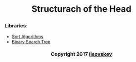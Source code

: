 # <p align="center">Structurach of the Head</p>
### Libraries:
 * [Sort Algorithms](include/sort)
 * [Binary Search Tree](include/tree)
### <p align="center">Copyright 2017 [lisovskey](https://vk.com/lisovskey)</p>
